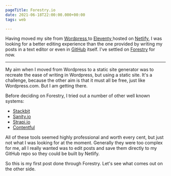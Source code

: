 ```yaml
---
pageTitle: Forestry.io
date: 2021-06-18T22:00:00.000+00:00
tags: web

---
```

Having moved my site from [Wordpress ](https://wordpress.com/)to [Eleventy ](https://www.11ty.dev/)hosted on [Netlify](https://www.netlify.com/), I was looking for a better editing experience than the one provided by writing my posts in a text editor or even in [GitHub](https://github.com/) itself.  I've settled on [Forestry](https://forestry.io/) for now.

---

My aim when I moved from Wordpress to a static site generator was to recreate the ease of writing in Wordpress, but using a static site.  It's a challenge, because the other aim is that it must all be free, just like Wordpress.com. But I am getting there.

Before deciding on Forestry, I tried out a number of other well known systems:

* [Stackbit](https://www.stackbit.com/)
* [Sanity.io](https://www.sanity.io/)
* [Strapi.io](https://strapi.io/)
* [Contentful](https://www.contentful.com/)

All of these tools seemed highly professional and worth every cent, but just not what I was looking for at the moment. Generally they were too complex for me, all I really wanted was to edit posts and save them directly to my GitHub repo so they could be built by Netlify.

So this is my first post done through Forestry. Let's see what comes out on the other side.